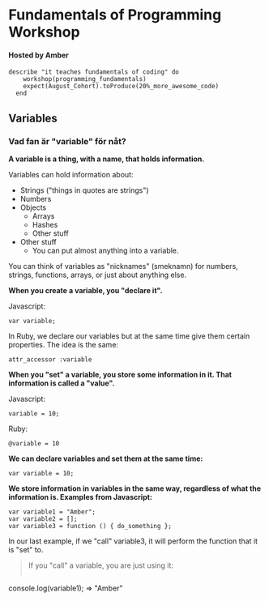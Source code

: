 # Fundamentals of Programming Workshop

#### Hosted by Amber


```
describe "it teaches fundamentals of coding" do
    workshop(programming_fundamentals)
    expect(August_Cohort).toProduce(20%_more_awesome_code)
  end
```

## Variables

### Vad fan är "variable" för nåt?

**A variable is a thing, with a name, that holds information.**

Variables can hold information about:
* Strings ("things in quotes are strings")
* Numbers
* Objects
  * Arrays
  * Hashes
  * Other stuff
* Other stuff
  * You can put almost anything into a variable.

You can think of variables as "nicknames" (smeknamn) for numbers, strings, functions, arrays, or just about anything else.

**When you create a variable, you "declare it".**

Javascript:
```
var variable;
```

In Ruby, we declare our variables but at the same time give them certain properties. The idea is the same:
```
attr_accessor :variable
```

**When you "set" a variable, you store some information in it. That information is called a "value".**

Javascript:
```
variable = 10;
```

Ruby:
```
@variable = 10
```

**We can declare variables and set them at the same time:**
```
var variable = 10;
```

**We store information in variables in the same way, regardless of what the information is. Examples from Javascript:**
```
var variable1 = "Amber";
var variable2 = [];
var variable3 = function () { do_something };
```

In our last example, if we "call" variable3, it will perform the function that it is "set" to.
>If you "call" a variable, you are just using it:
>```
console.log(variable1);
=> "Amber"
  ```
